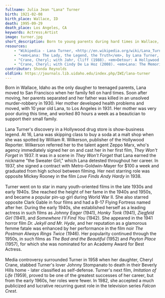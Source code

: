 ```yaml
---
fullname: Julia Jean "Lana" Turner
birth: 1921-02-08
birth_place: Wallace, ID
death: 1995-09-29
death_place: Los Angeles, CA
keywords: Actress;Artist
image: turner.jpg
short_description: Born to young parents during hard times in Wallace, Idaho, Julia Turner was discovered by a talent agent in a Los Angeles drug store at the age of 16. She was immediately cast in her first film, <em>They Won't Forget</em> (1937). During World War II Turner became a popular pin-up girl and even had a B-17 Flying Fortress named after her. Lana starred opposite Clark Gable in four films, and was also nominated for an Academy Award for Best Actress in the 1957 film <em>Peyton Place</em>.
resources: 
    - "Wikipedia - Lana Turner, <http://en.wikipedia.org/wiki/Lana_Turner>"
    - "<em>Lana: The Lady, the Legend, the Truth</em>, by Lana Turner, 1982."
    - "Crane, Cheryl; with Jahr, Cliff (1988). <em>Detour: A Hollywood Story</em>."
    - "Crane, Cheryl; with Cindy De La Hoz (2008). <em>Lana: The Memories, the Myths, the Movies</em>."
contributor: Shonda Reynolds
oldlink: https://journals.lib.uidaho.edu/index.php/IWI/lana-turner
---
```


Born in Wallace, Idaho as the only daugher to teenaged parents, Lana moved to San Francisco when her family fell on hard times. Soon after moving, her parents separated and her father was killed in an unsolved murder-robbery in 1930. Her mother developed health problems and moved, with 10 year old Lana, to Los Angeles in 1931. Her mother was very poor during this time, and worked 80 hours a week as a beautician to support their small family. <br><br> Lana Turner's discovery in a Hollywood drug store is show-business legend. At 16, Lana was skipping class to buy a soda at a malt shop when she was spotted by William R. Wilkerson, publisher of the Hollywood Reporter. Wilkerson referred her to the talent agent Zeppo Marx, who's agency immediately signed her on and cast her in her first film, <em>They Won't Forget</em> in 1937. It was in a scene in <em>They Won't Forget</em> that Lana earned the nickname "the Sweater Girl," which Lana detested throughout her career. In 1937, she signed a contract with Metro-Goldwin-Mayer for $100 a week and graduated from high school between filming. Her next starring role was opposite Mickey Rooney in the film <em>Love Finds Andy Hardy</em> in 1938. <br><br> Turner went on to star in many youth-oriented films in the late 1930s and early 1940s. She reached the height of her fame in the 1940s and 1950s, and became a popular pin-up girl during World War II. She also starred opposite Clark Gable in four films and had a B-17 Flying Fortress named after her. During the early 1940s, she established herself as a leading actress in such films as <em>Johnny Eager</em> (1941), <em>Honky Tonk</em> (1941), <em>Ziegfeld Girl</em> (1941), and <em>Somewhere I'll Find You</em> (1942). She appeared in the 1941 horror film <em>Dr. Jekyll and Mr. Hyde</em>, and her reputation as a glamorous femme fatale was enhanced by her performance in the film noir <em>The Postman Always Rings Twice</em> (1946). Her popularity continued through the 1950s, in such films as <em>The Bad and the Beautiful</em> (1952) and <em>Peyton Place</em> (1957), for which she was nominated for an Academy Award for Best Actress. <br><br> Media controversy surrounded Turner in 1958 when her daughter, Cheryl Crane, stabbed Turner's lover Johnny Stompanato to death in their Beverly Hills home - later classified as self-defense. Turner's next film, <em>Imitation of Life</em> (1959), proved to be one of the greatest successes of her career, but from the early 1960s, her roles were fewer. In 1982, she accepted a much publicized and lucrative recurring guest role in the television series <em>Falcon Crest</em>.
